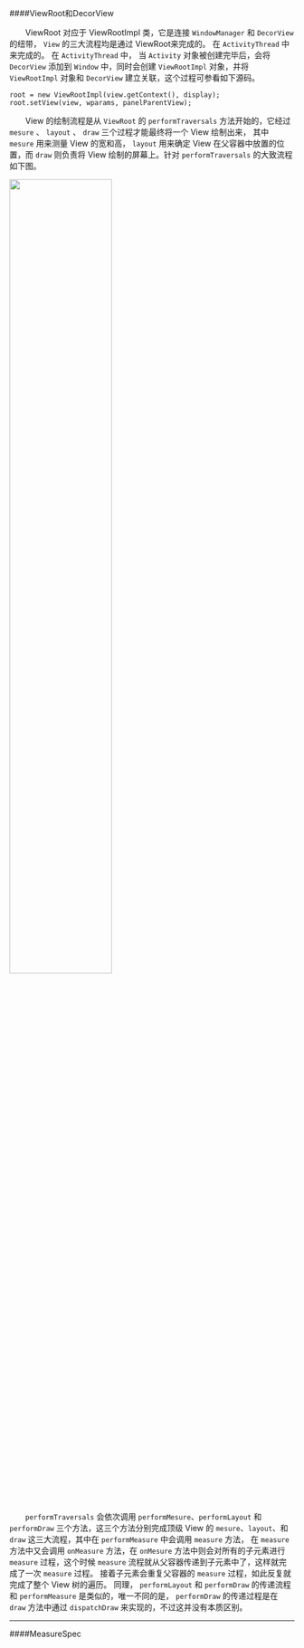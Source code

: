 ####ViewRoot和DecorView

　　ViewRoot 对应于 ViewRootImpl 类，它是连接 `WindowManager` 和 `DecorView` 的纽带， `View` 的三大流程均是通过 ViewRoot来完成的。 在 `ActivityThread` 中来完成的。 在 `ActivityThread` 中， 当 `Activity` 对象被创建完毕后，会将 `DecorView` 添加到 `Window` 中，同时会创建 `ViewRootImpl` 对象，并将 `ViewRootImpl` 对象和 `DecorView` 建立关联，这个过程可参看如下源码。


```
root = new ViewRootImpl(view.getContext(), display);
root.setView(view, wparams, panelParentView);	
```

　　View 的绘制流程是从 `ViewRoot` 的 `performTraversals` 方法开始的，它经过 `mesure` 、 `layout` 、 `draw` 三个过程才能最终将一个 View 绘制出来， 其中 `mesure` 用来测量 View 的宽和高， `layout` 用来确定 View 在父容器中放置的位置，而 `draw` 则负责将 View 绘制的屏幕上。针对 `performTraversals` 的大致流程如下图。

<img src="https://github.com/MariShunxiang/GitTrainning/blob/master/viewwork/viewwork1.png?raw=true" width="60%" height="60%" />

　　`performTraversals` 会依次调用 `performMesure`、`performLayout` 和 `performDraw` 三个方法，这三个方法分别完成顶级 View 的 `mesure`、`layout`、和 `draw` 这三大流程，其中在 `performMeasure` 中会调用 `measure` 方法， 在 `measure` 方法中又会调用 `onMeasure` 方法，在 `onMesure` 方法中则会对所有的子元素进行 `measure` 过程，这个时候 `measure` 流程就从父容器传递到子元素中了，这样就完成了一次 `measure` 过程。 接着子元素会重复父容器的 `measure` 过程，如此反复就完成了整个 View 树的遍历。 同理， `performLayout` 和 `performDraw` 的传递流程和 `performMeasure` 是类似的，唯一不同的是， `performDraw` 的传递过程是在 `draw` 方法中通过 `dispatchDraw` 来实现的，不过这并没有本质区别。



----------
####MeasureSpec
